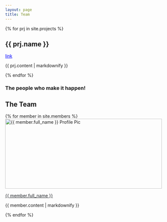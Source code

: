 ```yaml
---
layout: page
title: Team
---
```


{% for prj in site.projects %}
  <h2>{{ prj.name }}</h2>
  <p><a href="{{ prj.url }}" style="color: blue;">link</a></p>
  <p>{{ prj.content | markdownify }}</p>
{% endfor %}

<section class="content-section section-team" id="team">
  <div class="container text-center">
    <div class="content-section-heading">
      <h3 class="text-secondary mb-0">The people who make it happen!</h3>
      <h2 class="mb-5">The Team</h2>
    </div>
    <div class="row">
    {% for member in site.members %}
      <div class="col-md-4">
        <div class="card mb-4 box-shadow">
          <img class="card-img-top fluid-img" data-src="{{ member.photo }}" alt="{{ member.full_name }} Profile Pic" style="height: 225px; width: 100%; display: block;" src="{{ member.photo }}" data-holder-rendered="true">
          <div class="card-body">
            <p class="card-name">
              <a href="{{ member.url }}" style="color: #212529;">{{ member.full_name }}</a>
            </p>
            <p class="card-text">{{ member.content | markdownify }}</p>
            <div class="social-icons text-center">
              <a href="{{ member.github }}" target="_blank" class="fa fa-github"></a>
              <a href="{{ member.twitter }}" target="_blank" class="fa fa-twitter"></a>
              <a href="{{ member.linkedin }}" target="_blank" class="fa fa-linkedin"></a>
            </div>
          </div>
        </div>
      </div>
    {% endfor %}
    </div>
  </div>
</section>